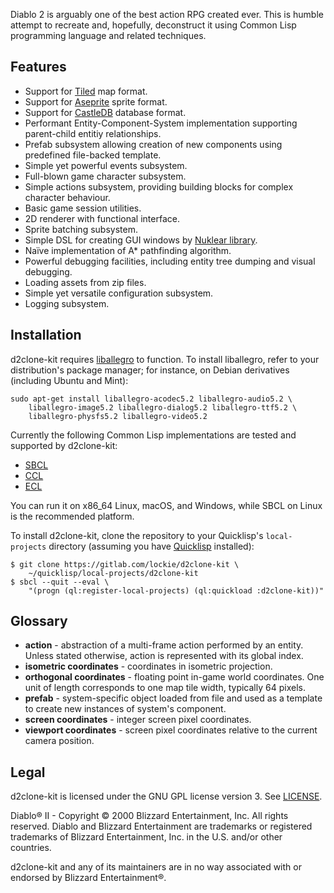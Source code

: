 Diablo 2 is arguably one of the best action RPG created ever. This is humble
attempt to recreate and, hopefully, deconstruct it using Common Lisp
programming language and related techniques.

## Features

* Support for [Tiled](https://www.mapeditor.org) map format.
* Support for [Aseprite](https://aseprite.org) sprite format.
* Support for [CastleDB](http://castledb.org) database format.
* Performant Entity-Component-System implementation supporting
  parent-child entitiy relationships.
* Prefab subsystem allowing creation of new components using
  predefined file-backed template.
* Simple yet powerful events subsystem.
* Full-blown game character subsystem.
* Simple actions subsystem, providing building blocks for complex
  character behaviour.
* Basic game session utilities.
* 2D renderer with functional interface.
* Sprite batching subsystem.
* Simple DSL for creating GUI windows by
  [Nuklear library](https://gitlab.com/lockie/cl-liballegro-nuklear).
* Naïve implementation of A* pathfinding algorithm.
* Powerful debugging facilities, including entity tree dumping and
  visual debugging.
* Loading assets from zip files.
* Simple yet versatile configuration subsystem.
* Logging subsystem.

## Installation
d2clone-kit requires [liballegro](https://liballeg.org) to function. To install
liballegro, refer to your distribution's package manager; for instance, on
Debian derivatives (including Ubuntu and Mint):

```
sudo apt-get install liballegro-acodec5.2 liballegro-audio5.2 \
    liballegro-image5.2 liballegro-dialog5.2 liballegro-ttf5.2 \
    liballegro-physfs5.2 liballegro-video5.2
```

Currently the following Common Lisp implementations are tested and supported by
d2clone-kit:

* [SBCL](http://sbcl.org)
* [CCL](https://ccl.clozure.com)
* [ECL](https://common-lisp.net/project/ecl)

You can run it on x86_64 Linux, macOS, and Windows, while SBCL on Linux is the
recommended platform.

To install d2clone-kit, clone the repository to your Quicklisp's
`local-projects` directory (assuming you have
[Quicklisp](http://quicklisp.org) installed):

```
$ git clone https://gitlab.com/lockie/d2clone-kit \
    ~/quicklisp/local-projects/d2clone-kit
$ sbcl --quit --eval \
    "(progn (ql:register-local-projects) (ql:quickload :d2clone-kit))"
```

## Glossary
* **action** - abstraction of a multi-frame action performed by an
  entity. Unless stated otherwise, action is represented with its global index.
* **isometric coordinates** - coordinates in isometric projection.
* **orthogonal coordinates** - floating point in-game world coordinates. One
  unit of length corresponds to one map tile width, typically 64 pixels.
* **prefab** - system-specific object loaded from file and used as a template
  to create new instances of system's component.
* **screen coordinates** - integer screen pixel coordinates.
* **viewport coordinates** - screen pixel coordinates relative to the current
  camera position.


## Legal
d2clone-kit is licensed under the GNU GPL license version 3.
See [LICENSE](https://gitlab.com/lockie/d2clone-kit/-/blob/master/LICENSE).

Diablo® II - Copyright © 2000 Blizzard Entertainment, Inc. All rights
reserved. Diablo and Blizzard Entertainment are trademarks or registered
trademarks of Blizzard Entertainment, Inc. in the U.S. and/or other countries.

d2clone-kit and any of its maintainers are in no way associated with or
endorsed by Blizzard Entertainment®.
